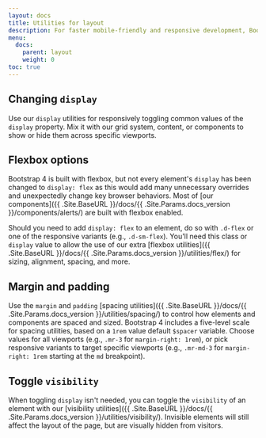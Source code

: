 ```yaml
---
layout: docs
title: Utilities for layout
description: For faster mobile-friendly and responsive development, Bootstrap includes dozens of utility classes for showing, hiding, aligning, and spacing content.
menu:
  docs:
    parent: layout
    weight: 0
toc: true
---
```


## Changing `display`

Use our `display` utilities for responsively toggling common values of the `display` property. Mix it with our grid system, content, or components to show or hide them across specific viewports.

## Flexbox options

Bootstrap 4 is built with flexbox, but not every element's `display` has been changed to `display: flex` as this would add many unnecessary overrides and unexpectedly change key browser behaviors. Most of [our components]({{ .Site.BaseURL }}/docs/{{ .Site.Params.docs_version }}/components/alerts/) are built with flexbox enabled.

Should you need to add `display: flex` to an element, do so with `.d-flex` or one of the responsive variants (e.g., `.d-sm-flex`). You'll need this class or `display` value to allow the use of our extra [flexbox utilities]({{ .Site.BaseURL }}/docs/{{ .Site.Params.docs_version }}/utilities/flex/) for sizing, alignment, spacing, and more.

## Margin and padding

Use the `margin` and `padding` [spacing utilities]({{ .Site.BaseURL }}/docs/{{ .Site.Params.docs_version }}/utilities/spacing/) to control how elements and components are spaced and sized. Bootstrap 4 includes a five-level scale for spacing utilities, based on a `1rem` value default `$spacer` variable. Choose values for all viewports (e.g., `.mr-3` for `margin-right: 1rem`), or pick responsive variants to target specific viewports (e.g., `.mr-md-3` for `margin-right: 1rem` starting at the `md` breakpoint).

## Toggle `visibility`

When toggling `display` isn't needed, you can toggle the `visibility` of an element with our [visibility utilities]({{ .Site.BaseURL }}/docs/{{ .Site.Params.docs_version }}/utilities/visibility/). Invisible elements will still affect the layout of the page, but are visually hidden from visitors.
